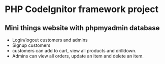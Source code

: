 # PHP CodeIgnitor framework project 
## Mini things website with phpmyadmin database
* Login/logout customers and admins
* Signup customers
* customers can add to cart, view all products and drilldown.
* Admins can view all orders, update an item and delete an item. 